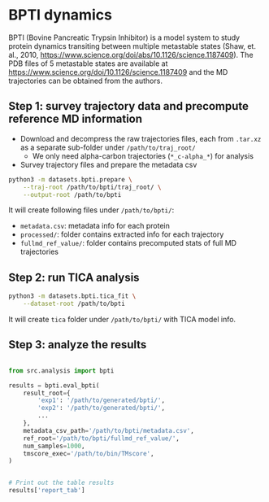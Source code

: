 # BPTI dynamics

BPTI (Bovine Pancreatic Trypsin Inhibitor) is a model system to study protein dynamics transiting between multiple metastable states (Shaw, et. al., 2010, https://www.science.org/doi/abs/10.1126/science.1187409). The PDB files of 5 metastable states are available at https://www.science.org/doi/10.1126/science.1187409 and the MD trajectories can be obtained from the authors.


## Step 1: survey trajectory data and precompute reference MD information
- Download and decompress the raw trajectories files, each from `.tar.xz` as a separate sub-folder under `/path/to/traj_root/`
    - We only need alpha-carbon trajectories (`*_c-alpha_*`) for analysis
- Survey trajectory files and prepare the metadata csv

```bash
python3 -m datasets.bpti.prepare \
    --traj-root /path/to/bpti/traj_root/ \
    --output-root /path/to/bpti
```

It will create following files under `/path/to/bpti/`:

- `metadata.csv`: metadata info for each protein
- `processed/`: folder contains extracted info for each trajectory
- `fullmd_ref_value/`: folder contains precomputed stats of full MD trajectories

## Step 2: run TICA analysis

```bash
python3 -m datasets.bpti.tica_fit \
    --dataset-root /path/to/bpti
```

It will create `tica` folder under `/path/to/bpti/` with TICA model info.


## Step 3: analyze the results

```python

from src.analysis import bpti

results = bpti.eval_bpti(
    result_root={
        'exp1': '/path/to/generated/bpti/',
        'exp2': '/path/to/generated/bpti/',
        ...
    },
    metadata_csv_path='/path/to/bpti/metadata.csv',
    ref_root='/path/to/bpti/fullmd_ref_value/',
    num_samples=1000,
    tmscore_exec='/path/to/bin/TMscore',
)


# Print out the table results
results['report_tab']
```
